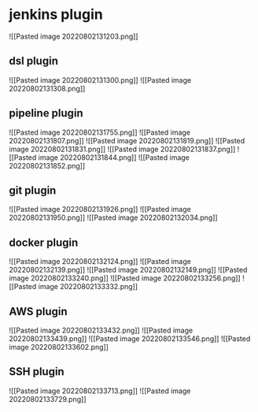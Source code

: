 # jenkins plugin
![[Pasted image 20220802131203.png]]
## dsl plugin
![[Pasted image 20220802131300.png]]
![[Pasted image 20220802131308.png]]
## pipeline plugin
![[Pasted image 20220802131755.png]]
![[Pasted image 20220802131807.png]]
![[Pasted image 20220802131819.png]]
![[Pasted image 20220802131831.png]]
![[Pasted image 20220802131837.png]]
![[Pasted image 20220802131844.png]]
![[Pasted image 20220802131852.png]]
## git plugin
![[Pasted image 20220802131926.png]]
![[Pasted image 20220802131950.png]]
![[Pasted image 20220802132034.png]]
## docker plugin
![[Pasted image 20220802132124.png]]
![[Pasted image 20220802132139.png]]
![[Pasted image 20220802132149.png]]
![[Pasted image 20220802133240.png]]
![[Pasted image 20220802133256.png]]
![[Pasted image 20220802133332.png]]
## AWS plugin
![[Pasted image 20220802133432.png]]
![[Pasted image 20220802133439.png]]
![[Pasted image 20220802133546.png]]
![[Pasted image 20220802133602.png]]
## SSH plugin
![[Pasted image 20220802133713.png]]
![[Pasted image 20220802133729.png]]